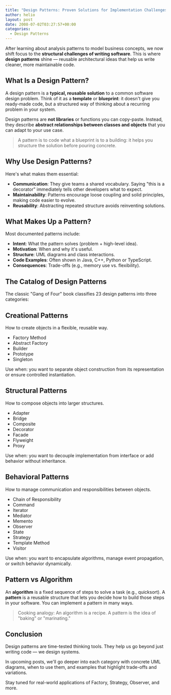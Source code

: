 ```yaml
---
title: "Design Patterns: Proven Solutions for Implementation Challenges"
author: helio
layout: post
date: 2008-07-02T03:27:57+00:00
categories:
  - Design Patterns
---
```


After learning about analysis patterns to model business concepts, we now shift focus to the **structural challenges of writing software**. This is where **design patterns** shine — reusable architectural ideas that help us write cleaner, more maintainable code.

## What Is a Design Pattern?

A design pattern is a **typical, reusable solution** to a common software design problem. Think of it as a **template** or **blueprint**: it doesn't give you ready-made code, but a structured way of thinking about a recurring problem in your system.

Design patterns are **not libraries** or functions you can copy-paste. Instead, they describe **abstract relationships between classes and objects** that you can adapt to your use case.

> A pattern is to code what a blueprint is to a building: it helps you structure the solution before pouring concrete.

## Why Use Design Patterns?

Here's what makes them essential:

- **Communication**: They give teams a shared vocabulary. Saying "this is a decorator" immediately tells other developers what to expect.
- **Maintainability**: Patterns encourage loose coupling and solid principles, making code easier to evolve.
- **Reusability**: Abstracting repeated structure avoids reinventing solutions.

## What Makes Up a Pattern?

Most documented patterns include:

- **Intent**: What the pattern solves (problem + high-level idea).
- **Motivation**: When and why it's useful.
- **Structure**: UML diagrams and class interactions.
- **Code Examples**: Often shown in Java, C++, Python or TypeScript.
- **Consequences**: Trade-offs (e.g., memory use vs. flexibility).

## The Catalog of Design Patterns

The classic "Gang of Four" book classifies 23 design patterns into three categories:

## Creational Patterns

How to create objects in a flexible, reusable way.

- Factory Method
- Abstract Factory
- Builder
- Prototype
- Singleton

Use when: you want to separate object construction from its representation or ensure controlled instantiation.

## Structural Patterns

How to compose objects into larger structures.

- Adapter
- Bridge
- Composite
- Decorator
- Facade
- Flyweight
- Proxy

Use when: you want to decouple implementation from interface or add behavior without inheritance.

## Behavioral Patterns

How to manage communication and responsibilities between objects.

- Chain of Responsibility
- Command
- Iterator
- Mediator
- Memento
- Observer
- State
- Strategy
- Template Method
- Visitor

Use when: you want to encapsulate algorithms, manage event propagation, or switch behavior dynamically.

## Pattern vs Algorithm

An **algorithm** is a fixed sequence of steps to solve a task (e.g., quicksort).
A **pattern** is a reusable structure that lets you decide how to build those steps in your software. You can implement a pattern in many ways.

> Cooking analogy: An algorithm is a recipe. A pattern is the idea of "baking" or "marinating."

## Conclusion

Design patterns are time-tested thinking tools. They help us go beyond just writing code — we design systems.

In upcoming posts, we'll go deeper into each category with concrete UML diagrams, when to use them, and examples that highlight trade-offs and variations.

Stay tuned for real-world applications of Factory, Strategy, Observer, and more.
